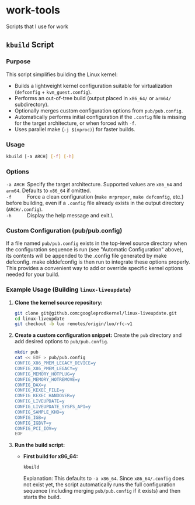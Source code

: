 # work-tools
Scripts that I use for work

## `kbuild` Script

### Purpose

This script simplifies building the Linux kernel:

* Builds a lightweight kernel configuration suitable for virtualization (`defconfig` + `kvm_guest.config`).
* Performs an out-of-tree build (output placed in `x86_64/` or `arm64/` subdirectory).
* Optionally merges custom configuration options from `pub/pub.config`.
* Automatically performs initial configuration if the `.config` file is missing for the target architecture, or when forced with `-f`.
* Uses parallel make (`-j $(nproc)`) for faster builds.

### Usage

```bash
kbuild [-a ARCH] [-f] [-h]
```

### Options
`-a ARCH `Specify the target architecture. Supported values are `x86_64` and `arm64`. Defaults to `x86_64` if omitted.\
`-f      `Force a clean configuration (`make mrproper`, `make defconfig`, etc.) before building, even if a `.config` file already exists in the output directory (`ARCH/.config`).\
`-h      `Display the help message and exit.\

### Custom Configuration (pub/pub.config)
If a file named `pub/pub.config` exists in the top-level source directory when the configuration sequence is run (see "Automatic Configuration" above), its contents will be appended to the .config file generated by make defconfig. make olddefconfig is then run to integrate these options properly. This provides a convenient way to add or override specific kernel options needed for your build.

### Example Usage (Building `linux-liveupdate`)

1.  **Clone the kernel source repository:**
    ```bash
    git clone git@github.com:googleprodkernel/linux-liveupdate.git
    cd linux-liveupdate
    git checkout -b luo remotes/origin/luo/rfc-v1
    ```

2.  **Create a custom configuration snippet:**
    Create the `pub` directory and add desired options to `pub/pub.config`.
    ```bash
    mkdir pub
    cat << EOF > pub/pub.config
    CONFIG_X86_PMEM_LEGACY_DEVICE=y
    CONFIG_X86_PMEM_LEGACY=y
    CONFIG_MEMORY_HOTPLUG=y
    CONFIG_MEMORY_HOTREMOVE=y
    CONFIG_DAX=y
    CONFIG_KEXEC_FILE=y
    CONFIG_KEXEC_HANDOVER=y
    CONFIG_LIVEUPDATE=y
    CONFIG_LIVEUPDATE_SYSFS_API=y
    CONFIG_SAMPLE_KHO=y
    CONFIG_IGB=y
    CONFIG_IGBVF=y
    CONFIG_PCI_IOV=y
    EOF
    ```

3.  **Run the build script:**

    * **First build for x86_64:**
        ```bash
        kbuild
        ```
        Explanation: This defaults to `-a x86_64`. Since `x86_64/.config` does not exist yet, the script automatically runs the full configuration sequence (including merging `pub/pub.config` if it exists) and then starts the build.
